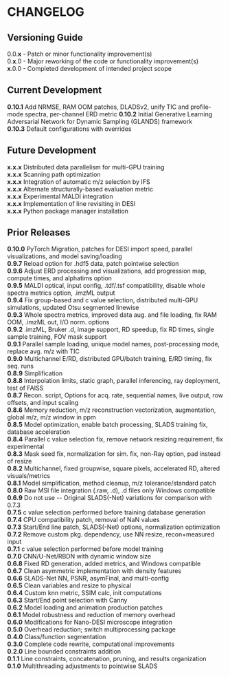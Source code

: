 # CHANGELOG

## Versioning Guide
0.0.**x** - Patch or minor functionality improvement(s)  
0.**x**.0 - Major reworking of the code or functionality improvement(s)  
**x**.0.0 - Completed development of intended project scope

## Current Development

**0.10.1**  Add NRMSE, RAM OOM patches, DLADSv2, unify TIC and profile-mode spectra, per-channel ERD metric
**0.10.2**  Initial Generative Learning Adversarial Network for Dynamic Sampling (GLANDS) framework  
**0.10.3**  Default configurations with overrides  

## Future Development

**x.x.x**  Distributed data parallelism for multi-GPU training  
**x.x.x**  Scanning path optimization  
**x.x.x**  Integration of automatic m/z selection by IFS  
**x.x.x**  Alternate structurally-based evaluation metric  
**x.x.x**  Experimental MALDI integration  
**x.x.x**  Implementation of line revisiting in DESI  
**x.x.x**  Python package manager installation  

## Prior Releases

**0.10.0**  PyTorch Migration, patches for DESI import speed, parallel visualizations, and model saving/loading  
**0.9.7**   Reload option for .hdf5 data, patch pointwise selection  
**0.9.6**   Adjust ERD processing and visualizations, add progression map, compute times, and alphatims option  
**0.9.5**   MALDI optical, input config, .tdf/.tsf compatibility, disable whole spectra metrics option, .imzML output  
**0.9.4**   Fix group-based and c value selection, distributed multi-GPU simulations, updated Otsu segmented linewise  
**0.9.3**   Whole spectra metrics, improved data aug. and file loading, fix RAM OOM, .imzML out, I/O norm. options  
**0.9.2**   .imzML, Bruker .d, image support, RD speedup, fix RD times, single sample training, FOV mask support  
**0.9.1**   Parallel sample loading, unique model names, post-processing mode, replace avg. m/z with TIC  
**0.9.0**   Multichannel E/RD, distributed GPU/batch training, E/RD timing, fix seq. runs  
**0.8.9**   Simplification  
**0.8.8**   Interpolation limits, static graph, parallel inferencing, ray deployment, test of FAISS  
**0.8.7**   Recon. script, Options for acq. rate, sequential names, live output, row offsets, and input scaling  
**0.8.6**   Memory reduction, m/z reconstruction vectorization, augmentation, global m/z, m/z window in ppm  
**0.8.5**   Model optimization, enable batch processing, SLADS training fix, database acceleration  
**0.8.4**   Parallel c value selection fix, remove network resizing requirement, fix experimental  
**0.8.3**   Mask seed fix, normalization for sim. fix, non-Ray option, pad instead of resize  
**0.8.2**   Multichannel, fixed groupwise, square pixels, accelerated RD, altered visuals/metrics  
**0.8.1**   Model simplification, method cleanup, m/z tolerance/standard patch  
**0.8.0**   Raw MSI file integration (.raw, .d), .d files only Windows compatible  
**0.6.9**   Do not use -- Original SLADS(-Net) variations for comparison with 0.7.3  
**0.7.5**   c value selection performed before training database generation  
**0.7.4**   CPU compatibility patch, removal of NaN values  
**0.7.3**   Start/End line patch, SLADS(-Net) options, normalization optimization  
**0.7.2**   Remove custom pkg. dependency, use NN resize, recon+measured input  
**0.7.1**   c value selection performed before model training  
**0.7.0**   CNN/U-Net/RBDN with dynamic window size  
**0.6.8**   Fixed RD generation, added metrics, and Windows compatible  
**0.6.7**   Clean asymmetric implementation with density features  
**0.6.6**   SLADS-Net NN, PSNR, asymFinal, and multi-config  
**0.6.5**   Clean variables and resize to physical  
**0.6.4**   Custom knn metric, SSIM calc, init computations  
**0.6.3**   Start/End point selection with Canny  
**0.6.2**   Model loading and animation production patches  
**0.6.1**   Model robustness and reduction of memory overhead  
**0.6.0**   Modifications for Nano-DESI microscope integration  
**0.5.0**   Overhead reduction; switch multiprocessing package  
**0.4.0**   Class/function segmentation  
**0.3.0**   Complete code rewrite, computational improvements  
**0.2.0**   Line bounded constraints addition  
**0.1.1**   Line constraints, concatenation, pruning, and results organization    
**0.1.0**   Multithreading adjustments to pointwise SLADS  